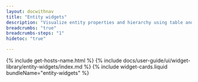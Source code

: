```yaml
---
layout: docwithnav
title: "Entity widgets"
description: "Visualize entity properties and hierarchy using table and tree widgets."
breadcrumbs: "true"
breadcrumbs-steps: "1"
hidetoc: "true"

---
```

{% include get-hosts-name.html %}
{% include docs/user-guide/ui/widget-library/entity-widgets/index.md %}
{% include widget-cards.liquid bundleName="entity-widgets" %}
